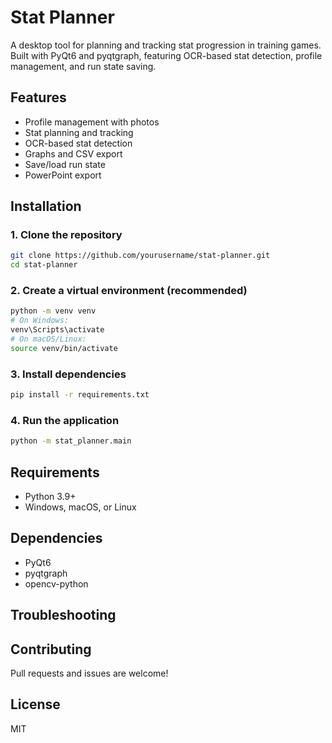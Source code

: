 # Stat Planner

A desktop tool for planning and tracking stat progression in training games. Built with PyQt6 and pyqtgraph, featuring OCR-based stat detection, profile management, and run state saving.

## Features
- Profile management with photos
- Stat planning and tracking
- OCR-based stat detection
- Graphs and CSV export
- Save/load run state
- PowerPoint export

## Installation

### 1. Clone the repository
```sh
git clone https://github.com/yourusername/stat-planner.git
cd stat-planner
```

### 2. Create a virtual environment (recommended)
```sh
python -m venv venv
# On Windows:
venv\Scripts\activate
# On macOS/Linux:
source venv/bin/activate
```

### 3. Install dependencies
```sh
pip install -r requirements.txt
```

### 4. Run the application
```sh
python -m stat_planner.main
```

## Requirements
- Python 3.9+
- Windows, macOS, or Linux

## Dependencies
- PyQt6
- pyqtgraph
- opencv-python

## Troubleshooting


## Contributing
Pull requests and issues are welcome!

## License
MIT

